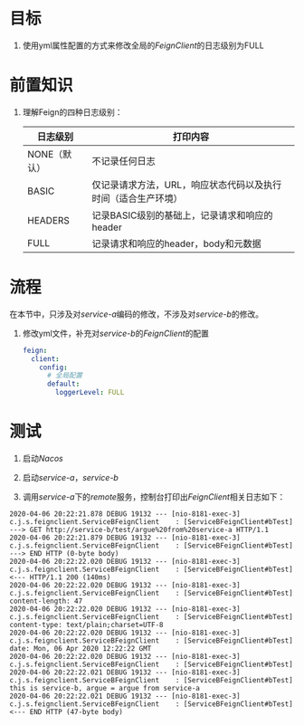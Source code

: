 # 目标

1. 使用yml属性配置的方式来修改全局的*FeignClient*的日志级别为FULL






# 前置知识

1. 理解Feign的四种日志级别：

   | 日志级别     | 打印内容                                                     |
   | ------------ | ------------------------------------------------------------ |
   | NONE（默认） | 不记录任何日志                                               |
   | BASIC        | 仅记录请求方法，URL，响应状态代码以及执行时间（适合生产环境） |
   | HEADERS      | 记录BASIC级别的基础上，记录请求和响应的header                |
   | FULL         | 记录请求和响应的header，body和元数据                         |





# 流程

在本节中，只涉及对*service-a*编码的修改，不涉及对*service-b*的修改。

1. 修改yml文件，补充对*service-b*的*FeignClient*的配置

   ```yaml
   feign:
     client:
       config:
         # 全局配置
         default:
           loggerLevel: FULL
   ```
   
   
   




# 测试

1. 启动*Nacos*

2. 启动*service-a*，*service-b*

4. 调用*service-a*下的*remote*服务，控制台打印出*FeignClient*相关日志如下：


```
2020-04-06 20:22:21.878 DEBUG 19132 --- [nio-8181-exec-3] c.j.s.feignclient.ServiceBFeignClient    : [ServiceBFeignClient#bTest] ---> GET http://service-b/test/argue%20from%20service-a HTTP/1.1
2020-04-06 20:22:21.879 DEBUG 19132 --- [nio-8181-exec-3] c.j.s.feignclient.ServiceBFeignClient    : [ServiceBFeignClient#bTest] ---> END HTTP (0-byte body)
2020-04-06 20:22:22.020 DEBUG 19132 --- [nio-8181-exec-3] c.j.s.feignclient.ServiceBFeignClient    : [ServiceBFeignClient#bTest] <--- HTTP/1.1 200 (140ms)
2020-04-06 20:22:22.020 DEBUG 19132 --- [nio-8181-exec-3] c.j.s.feignclient.ServiceBFeignClient    : [ServiceBFeignClient#bTest] content-length: 47
2020-04-06 20:22:22.020 DEBUG 19132 --- [nio-8181-exec-3] c.j.s.feignclient.ServiceBFeignClient    : [ServiceBFeignClient#bTest] content-type: text/plain;charset=UTF-8
2020-04-06 20:22:22.020 DEBUG 19132 --- [nio-8181-exec-3] c.j.s.feignclient.ServiceBFeignClient    : [ServiceBFeignClient#bTest] date: Mon, 06 Apr 2020 12:22:22 GMT
2020-04-06 20:22:22.020 DEBUG 19132 --- [nio-8181-exec-3] c.j.s.feignclient.ServiceBFeignClient    : [ServiceBFeignClient#bTest] 
2020-04-06 20:22:22.021 DEBUG 19132 --- [nio-8181-exec-3] c.j.s.feignclient.ServiceBFeignClient    : [ServiceBFeignClient#bTest] this is service-b, argue = argue from service-a
2020-04-06 20:22:22.021 DEBUG 19132 --- [nio-8181-exec-3] c.j.s.feignclient.ServiceBFeignClient    : [ServiceBFeignClient#bTest] <--- END HTTP (47-byte body)
```


